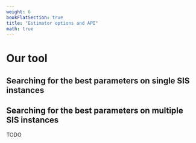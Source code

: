 ```yaml
---
weight: 6
bookFlatSection: true
title: "Estimator options and API"
math: true
---
```


# Our tool


## Searching for the best parameters on single SIS instances

## Searching for the best parameters on multiple SIS instances

TODO



